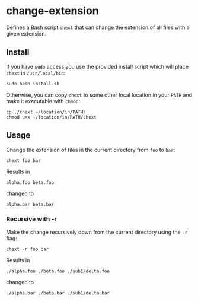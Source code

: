 # change-extension

Defines a Bash script `chext` that can change the extension of all files with a given extension.

## Install

If you have `sudo` access you use the provided install script which will place `chext` in `/usr/local/bin`:

```shell
sudo bash install.sh
```

Otherwise, you can copy `chext` to some other local location in your `PATH` and make it executable with `chmod`:

```shell
cp ./chext ~/location/in/PATH/
chmod u+x ~/location/in/PATH/chext
```

## Usage

Change the extension of files in the current directory from `foo` to `bar`:

```shell
chext foo bar
```

Results in 

`alpha.foo beta.foo`

changed to

`alpha.bar beta.bar`

### Recursive with -r

Make the change recursively down from the current directory using the `-r` flag:

```shell
chext -r foo bar
```

Results in 

`./alpha.foo ./beta.foo ./sub1/delta.foo`

changed to

 `./alpha.bar ./beta.bar ./sub1/delta.bar`